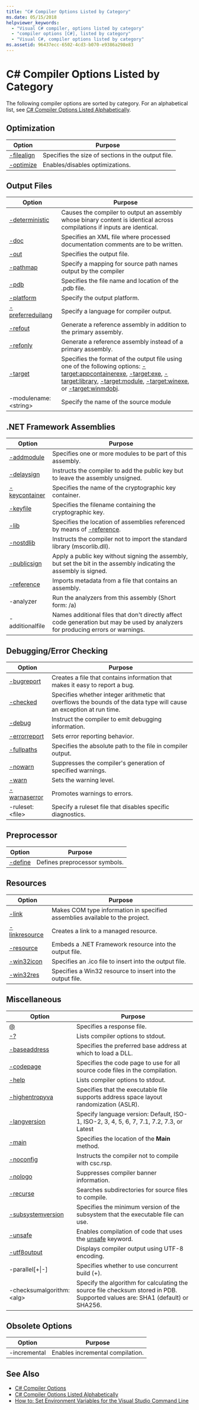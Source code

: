 ```yaml
---
title: "C# Compiler Options Listed by Category"
ms.date: 05/15/2018
helpviewer_keywords: 
  - "Visual C# compiler, options listed by category"
  - "compiler options [C#], listed by category"
  - "Visual C#, compiler options listed by category"
ms.assetid: 96437ecc-6502-4cd3-b070-e9386a298e83
---
```

# C# Compiler Options Listed by Category

The following compiler options are sorted by category. For an alphabetical list, see [C# Compiler Options Listed Alphabetically](listed-alphabetically.md).

## Optimization

|Option|Purpose|
|------------|-------------|
|[-filealign](filealign-compiler-option.md)|Specifies the size of sections in the output file.|
|[-optimize](optimize-compiler-option.md)|Enables/disables optimizations.|

## Output Files

|Option|Purpose|
|------------|-------------|
|[-deterministic](deterministic-compiler-option.md)|Causes the compiler to output an assembly whose binary content is identical across compilations if inputs are identical.|
|[-doc](doc-compiler-option.md)|Specifies an XML file where processed documentation comments are to be written.|
|[-out](out-compiler-option.md)|Specifies the output file.|
|[-pathmap](pathmap-compiler-option.md)|Specify a mapping for source path names output by the compiler|
|[-pdb](pdb-compiler-option.md)|Specifies the file name and location of the .pdb file.|
|[-platform](platform-compiler-option.md)|Specify the output platform.|
|[-preferreduilang](preferreduilang-compiler-option.md)|Specify a language for compiler output.|
|[-refout](refout-compiler-option.md)|Generate a reference assembly in addition to the primary assembly.|
|[-refonly](refonly-compiler-option.md)|Generate a reference assembly instead of a primary assembly.|
|[-target](target-compiler-option.md)|Specifies the format of the output file using one of the following options: [-target:appcontainerexe](target-appcontainerexe-compiler-option.md), [-target:exe](target-exe-compiler-option.md), [-target:library](target-library-compiler-option.md), [-target:module](target-module-compiler-option.md), [-target:winexe](target-winexe-compiler-option.md), or [-target:winmdobj](target-winmdobj-compiler-option.md).|
|-modulename:\<string>|Specify the name of the source module|

## .NET Framework Assemblies

|Option|Purpose|
|------------|-------------|
|[-addmodule](addmodule-compiler-option.md)|Specifies one or more modules to be part of this assembly.|
|[-delaysign](delaysign-compiler-option.md)|Instructs the compiler to add the public key but to leave the assembly unsigned.|
|[-keycontainer](keycontainer-compiler-option.md)|Specifies the name of the cryptographic key container.|
|[-keyfile](keyfile-compiler-option.md)|Specifies the filename containing the cryptographic key.|
|[-lib](lib-compiler-option.md)|Specifies the location of assemblies referenced by means of [-reference](reference-compiler-option.md).|
|[-nostdlib](nostdlib-compiler-option.md)|Instructs the compiler not to import the standard library (mscorlib.dll).|
|[-publicsign](publicsign-compiler-option.md)|Apply a public key without signing the assembly, but set the bit in the assembly indicating the assembly is signed.|
|[-reference](reference-compiler-option.md)|Imports metadata from a file that contains an assembly.|
|-analyzer|Run the analyzers from this assembly (Short form: /a)|
|-additionalfile|Names additional files that don't directly affect code generation but may be used by analyzers for producing errors or warnings.|

## Debugging/Error Checking

|Option|Purpose|
|------------|-------------|
|[-bugreport](bugreport-compiler-option.md)|Creates a file that contains information that makes it easy to report a bug.|
|[-checked](checked-compiler-option.md)|Specifies whether integer arithmetic that overflows the bounds of the data type will cause an exception at run time.|
|[-debug](debug-compiler-option.md)|Instruct the compiler to emit debugging information.|
|[-errorreport](errorreport-compiler-option.md)|Sets error reporting behavior.|
|[-fullpaths](fullpaths-compiler-option.md)|Specifies the absolute path to the file in compiler output.|
|[-nowarn](nowarn-compiler-option.md)|Suppresses the compiler's generation of specified warnings.|
|[-warn](warn-compiler-option.md)|Sets the warning level.|
|[-warnaserror](warnaserror-compiler-option.md)|Promotes warnings to errors.|
|-ruleset:\<file>|Specify a ruleset file that disables specific diagnostics.|

## Preprocessor

|Option|Purpose|
|------------|-------------|
|[-define](define-compiler-option.md)|Defines preprocessor symbols.|

## Resources

|Option|Purpose|
|------------|-------------|
|[-link](link-compiler-option.md)|Makes COM type information in specified assemblies available to the project.|
|[-linkresource](linkresource-compiler-option.md)|Creates a link to a managed resource.|
|[-resource](resource-compiler-option.md)|Embeds a .NET Framework resource into the output file.|
|[-win32icon](win32icon-compiler-option.md)|Specifies an .ico file to insert into the output file.|
|[-win32res](win32res-compiler-option.md)|Specifies a Win32 resource to insert into the output file.|

## Miscellaneous

|Option|Purpose|
|------------|-------------|
|[@](response-file-compiler-option.md)|Specifies a response file.|
|[-?](help-compiler-option.md)|Lists compiler options to stdout.|
|[-baseaddress](baseaddress-compiler-option.md)|Specifies the preferred base address at which to load a DLL.|
|[-codepage](codepage-compiler-option.md)|Specifies the code page to use for all source code files in the compilation.|
|[-help](help-compiler-option.md)|Lists compiler options to stdout.|
|[-highentropyva](highentropyva-compiler-option.md)|Specifies that the executable file supports address space layout randomization (ASLR).|
|[-langversion](langversion-compiler-option.md)|Specify language version: Default, ISO-1, ISO-2, 3, 4, 5, 6, 7, 7.1, 7.2, 7.3, or Latest |
|[-main](main-compiler-option.md)|Specifies the location of the **Main** method.|
|[-noconfig](noconfig-compiler-option.md)|Instructs the compiler not to compile with csc.rsp.|
|[-nologo](nologo-compiler-option.md)|Suppresses compiler banner information.|
|[-recurse](recurse-compiler-option.md)|Searches subdirectories for source files to compile.|
|[-subsystemversion](subsystemversion-compiler-option.md)|Specifies the minimum version of the subsystem that the executable file can use.|
|[-unsafe](unsafe-compiler-option.md)|Enables compilation of code that uses the [unsafe](../../../csharp/language-reference/keywords/unsafe.md) keyword.|
|[-utf8output](utf8output-compiler-option.md)|Displays compiler output using UTF-8 encoding.|
|-parallel[+&#124;-]|Specifies whether to use concurrent build (+).|
|-checksumalgorithm:\<alg>|Specify the algorithm for calculating the source file checksum stored in PDB.  Supported values are: SHA1 (default) or SHA256.|

## Obsolete Options

|Option|Purpose|
|---|---|
|-incremental|Enables incremental compilation.|

## See Also

- [C# Compiler Options](index.md)  
- [C# Compiler Options Listed Alphabetically](listed-alphabetically.md)  
- [How to: Set Environment Variables for the Visual Studio Command Line](how-to-set-environment-variables-for-the-visual-studio-command-line.md)
